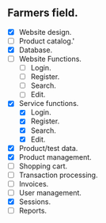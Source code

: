 
## Farmers field.

- [x] Website design.
- [ ] Product catalog.'
- [x] Database. 
- [ ] Website Functions.
  - [ ] Login.
  - [ ] Register.
  - [ ] Search.
  - [ ] Edit.
- [x] Service functions.
  - [x] Login.
  - [x] Register.
  - [x] Search.
  - [x] Edit.
- [x] Product/test data.
- [x] Product management.
- [ ] Shopping cart.
- [ ] Transaction processing.
- [ ] Invoices.
- [ ] User management.
- [x] Sessions.
- [ ] Reports.
